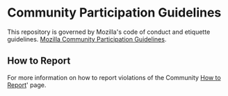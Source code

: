 # Community Participation Guidelines

This repository is governed by Mozilla's code of conduct and etiquette guidelines. 
[Mozilla Community Participation Guidelines](https://www.mozilla.org/about/governance/policies/participation/). 

## How to Report
For more information on how to report violations of the Community [How to Report](https://www.mozilla.org/about/governance/policies/participation/reporting/)' page.

<!--
## Project Specific Etiquette

In some cases, there will be additional project etiquette i.e.: (https://bugzilla.mozilla.org/page.cgi?id=etiquette.html).
Please update for your project.
-->
